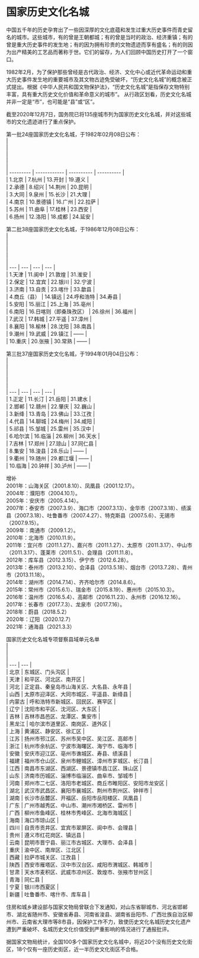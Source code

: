 # 国家历史文化名城  

中国五千年的历史孕育出了一些因深厚的文化底蕴和发生过重大历史事件而青史留名的城市。这些城市，有的曾是王朝都城；有的曾是当时的政治、经济重镇；有的曾是重大历史事件的发生地；有的因为拥有珍贵的文物遗迹而享有盛名；有的则因为出产精美的工艺品而著称于世。它们的留存，为人们回顾中国历史打开了一个窗口。  

1982年2月，为了保护那些曾经是古代政治、经济、文化中心或近代革命运动和重大历史事件发生地的重要城市及其文物古迹免受破坏，“历史文化名城”的概念被正式提出。根据《中华人民共和国文物保护法》，“历史文化名城”是指保存文物特别丰富，具有重大历史文化价值和革命意义的城市”。 从行政区划看，历史文化名城并非一定是“市”，也可能是“县”或“区”。  

截至2020年12月7日，国务院已将135座城市列为国家历史文化名城，并对这些城市的文化遗迹进行了重点保护。  

第一批24座国家历史文化名城，于1982年02月08日公布：  
|  <br>  |  <br>  |  <br>  |  <br>  |  
| --------- | ------------ | ---------- | ---------- |  
| 1.北京 | 7.杭州  | 13.开封 | 19.遵义 |  
| 2.承德 | 8.绍兴  | 14.荆州 | 20.昆明 |  
| 3.大同 | 9.泉州  | 15.长沙 | 21.大理 |  
| 4.南京 | 10.景德镇 | 16.广州 | 22.拉萨 |  
| 5.苏州 | 11.曲阜  | 17.桂林 | 23.西安 |  
| 6.扬州 | 12.洛阳  | 18.成都 | 24.延安 |  

第二批38座国家历史文化名城，于1986年12月08日公布：  
| <br> | <br> | <br> | <br> |  
| --- | --- | --- | --- |  
| 1.天津 | 11.阆中 | 21.敦煌 | 31.淮安 |  
| 2.保定 | 12.宜宾 | 22.银川 | 32.宁波 |  
| 3.济南 | 13.自贡 | 23.喀什 | 33.歙县 |  
| 4.商丘（县） | 14.镇远 | 24.呼和浩特 | 34.寿县 |  
| 5.安阳 | 15.丽江 | 25.上海 | 35.亳州 |  
| 6.南阳 | 16.日喀则（即桑珠孜区） | 26.徐州 | 36.福州 |  
| 7.武汉 | 17.韩城 | 27.平遥 | 37.漳州 |  
| 8.襄阳 | 18.榆林 | 28.沈阳 | 38.南昌 |  
| 9.潮州 | 19.武威 | 29.镇江 | —— |  
| 10.重庆 | 20.张掖 | 30.常熟 | —— |  

第三批37座国家历史文化名城，于1994年01月04日公布：  
| <br> | <br> | <br> | <br> |  
| --- | --- | --- | --- |  
| 1.正定 | 11.长汀 | 21.岳阳 | 31.建水 |  
| 2.邯郸 | 12.赣州 | 22.肇庆 | 32.巍山 |  
| 3.新绛 | 13.青岛 | 23.佛山 | 33.江孜 |  
| 4.代县 | 14.聊城 | 24.梅州 | 34.咸阳 |  
| 5.祁县 | 15.邹城 | 25.雷州 | 35.汉中 |  
| 6.哈尔滨 | 16.临淄 | 26.柳州 | 36.天水 |  
| 7.吉林 | 17.郑州 | 27.琼山 | 37.同仁县 |  
| 8.集安 | 18.浚县 | 28.乐山 | —— |  
| 9.衢州 | 19.随州 | 29.都江堰 | —— |  
| 10.临海 | 20.钟祥 | 30.泸州 | —— |  

增补  
2001年：山海关区（2001.8.10）、凤凰县（2001.12.17）。  
2004年：濮阳市（2004.10.1）。  
2005年：安庆市（2005.4.14）。  
2007年：泰安市（2007.3.9）、海口市（2007.3.13）、金华市（2007.3.18）、绩溪县（2007.3.18）、吐鲁番市（2007.4.27）、特克斯县（2007.5.6）、无锡市（2007.9.15）。  
2009年：南通市（2009.1.2）。  
2010年：北海市（2010.11.9）。  
2011年：宜兴市（2011.1.27）、嘉兴市（2011.1.27）、太原市（2011.3.17）、中山市（2011.3.17）、蓬莱市（2011.5.1）、会理县（2011.11.8）。  
2012年：库车县（2012.3.15）、伊宁市（2012.6.28）。  
2013年：泰州市（2013.2.10）、会泽县（2013.5.18）、烟台市（2013.7.28）、青州市（2013.11.18）。  
2014年：湖州市（2014.7.14）、齐齐哈尔市（2014.8.6）。  
2015年：常州市（2015.6.1）、瑞金市（2015.8.19）、惠州市（2015.10.3）。  
2016年：温州市（2016.5.4）、高邮市（2016.11.23）、永州市（2016.12.16）。  
2017年：长春市（2017.7.3）、龙泉市（2017.7.16）。  
2018年：蔚县（2018.5.2）  
2020年：辽阳（2020.12.7）  
2021年：通海县（2021.3.3）  

国家历史文化名城专项督察县域单元名单  
| <br> | <br> |  
| --- | --- |  
| 北京 | 东城区、门头沟区 |  
| 天津 | 和平区、河北区、南开区 |  
| 河北 | 正定县、秦皇岛市山海关区、大名县、永年县 |  
| 山西 | 太原市迎泽区、大同市城区、平遥县、新绛县 |  
| 内蒙古 | 呼和浩特市新城区、回民区、赛罕区 |  
| 辽宁 | 沈阳市和平区、沈河区、大东区 |  
| 吉林 | 吉林市昌邑区、龙潭区、集安市 |  
| 黑龙江 | 哈尔滨市道里区、南岗区、道外区 |  
| 上海 | 黄浦区、静安区、徐汇区 |  
| 江苏 | 扬州市邗江区、苏州市吴中区、吴江区、高邮市 |  
| 浙江 | 杭州市余杭区、宁波市海曙区、海宁市、临海市 |  
| 安徽 | 安庆市迎江区、亳州市谯城区、寿县、绩溪县 |  
| 福建 | 福州市仓山区、泉州市鲤城区、漳州市芗城区、长汀县 |  
| 江西 | 南昌市东湖区、西湖区、景德镇市昌江区、珠山区 |  
| 山东 | 济南市历城区、淄博市临淄区、曲阜市、邹城市 |  
| 河南 | 郑州市二七区、洛阳市老城区、商丘市睢阳区、安阳市龙安区 |  
| 湖北 | 武汉市武昌区、襄阳市襄城区、荆州市荆州区、钟祥市 |  
| 湖南 | 长沙市岳麓区、开福区、岳阳市岳阳楼区、凤凰县 |  
| 广东 | 广州市越秀区、中山市、潮州市湘桥区、雷州市 |  
| 广西 | 柳州市鱼峰区、桂林市秀峰区、北海市海城区 |  
| 海南 | 海口市琼山区 |  
| 四川 | 自贡市贡井区、宜宾市翠屏区、阆中市、会理县 |  
| 贵州 | 遵义市红花岗区、镇远县 |  
| 云南 | 昆明市晋宁县、丽江市古城区、大理市、会泽县 |  
| 重庆 | 渝中区、南岸区、江北区 |  
| 西藏 | 拉萨市城关区、江孜县 |  
| 陕西 | 西安市雁塔区、汉中市汉台区、咸阳市渭城区、韩城市 |  
| 甘肃 | 天水市麦积区、武威市凉州区、敦煌市、张掖市甘州区 |  
| 青海 | 同仁县 |  
| 宁夏 | 银川市西夏区 |  
| 新疆 | 吐鲁番市、喀什市、库车县 |  

住房和城乡建设部与国家文物局曾联合下发通知，对山东省聊城市、河北省邯郸市、湖北省随州市、安徽省寿县、河南省浚县、湖南省岳阳市、广西壮族自治区柳州市、云南省大理市等8市县，因保护工作不力，致使历史文化名城历史文化遗产遭到严重破坏、名城历史文化价值受到严重影响的情况进行了通报批评。  

据国家文物局统计，全国100多个国家历史文化名城中，将近20个没有历史文化街区，18个仅有一座历史街区，近一半历史文化街区不合格。  